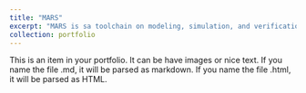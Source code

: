 ```yaml
---
title: "MARS"
excerpt: "MARS is sa toolchain on modeling, simulation, and verification for complex cyber-physical systems(MARS), including a simulation tool for Simulink/Stateflow, an automatic translator from Simulink to HCSP (Hybrid CSP), and a theorem prover for HHL (Hybrid Hoare Logic Prover). For simulation and proving part, we do support AADL right now, and GUI and online HCSP simulator is also online. For code generation part, we have already implemented HCSP to System C. The generation to regular C and RUST are on their way! <br/><img src='/images/figureprinciple.png'>"
collection: portfolio
---
```


This is an item in your portfolio. It can be have images or nice text. If you name the file .md, it will be parsed as markdown. If you name the file .html, it will be parsed as HTML. 
